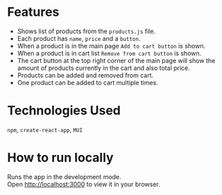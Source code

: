 # Features

- Shows list of products from the `products.js` file.
- Each product has `name`, `price` and a `button`.
- When a product is in the main page `Add to cart button` is shown.
- When a product is in cart list `Remove from cart button` is shown.
- The cart button at the top right corner of the main page will show the amount of
  products currently in the cart and also total price.
- Products can be added and removed from cart.
- One product can be added to cart multiple times.

# Technologies Used

`npm`, `create-react-app`, `MUI`

# How to run locally

Runs the app in the development mode.\
Open [http://localhost:3000](http://localhost:3000) to view it in your browser.
